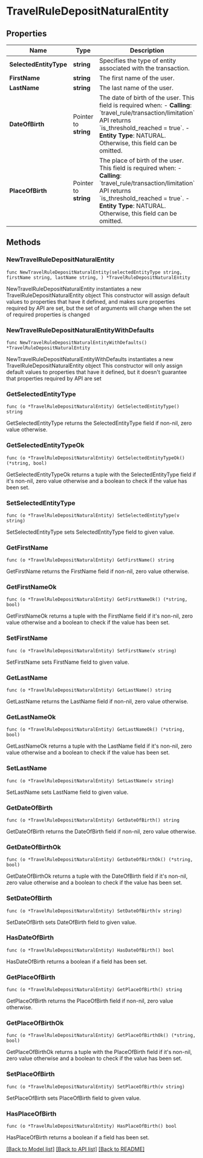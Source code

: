 # TravelRuleDepositNaturalEntity

## Properties

Name | Type | Description | Notes
------------ | ------------- | ------------- | -------------
**SelectedEntityType** | **string** | Specifies the type of entity associated with the transaction. | 
**FirstName** | **string** | The first name of the user. | 
**LastName** | **string** | The last name of the user. | 
**DateOfBirth** | Pointer to **string** | The date of birth of the user. This field is required when: - **Calling**: &#x60;travel_rule/transaction/limitation&#x60; API returns &#x60;is_threshold_reached &#x3D; true&#x60;. - **Entity Type**: NATURAL. Otherwise, this field can be omitted.  | [optional] 
**PlaceOfBirth** | Pointer to **string** | The place of birth of the user. This field is required when: - **Calling**: &#x60;travel_rule/transaction/limitation&#x60; API returns &#x60;is_threshold_reached &#x3D; true&#x60;. - **Entity Type**: NATURAL. Otherwise, this field can be omitted.  | [optional] 

## Methods

### NewTravelRuleDepositNaturalEntity

`func NewTravelRuleDepositNaturalEntity(selectedEntityType string, firstName string, lastName string, ) *TravelRuleDepositNaturalEntity`

NewTravelRuleDepositNaturalEntity instantiates a new TravelRuleDepositNaturalEntity object
This constructor will assign default values to properties that have it defined,
and makes sure properties required by API are set, but the set of arguments
will change when the set of required properties is changed

### NewTravelRuleDepositNaturalEntityWithDefaults

`func NewTravelRuleDepositNaturalEntityWithDefaults() *TravelRuleDepositNaturalEntity`

NewTravelRuleDepositNaturalEntityWithDefaults instantiates a new TravelRuleDepositNaturalEntity object
This constructor will only assign default values to properties that have it defined,
but it doesn't guarantee that properties required by API are set

### GetSelectedEntityType

`func (o *TravelRuleDepositNaturalEntity) GetSelectedEntityType() string`

GetSelectedEntityType returns the SelectedEntityType field if non-nil, zero value otherwise.

### GetSelectedEntityTypeOk

`func (o *TravelRuleDepositNaturalEntity) GetSelectedEntityTypeOk() (*string, bool)`

GetSelectedEntityTypeOk returns a tuple with the SelectedEntityType field if it's non-nil, zero value otherwise
and a boolean to check if the value has been set.

### SetSelectedEntityType

`func (o *TravelRuleDepositNaturalEntity) SetSelectedEntityType(v string)`

SetSelectedEntityType sets SelectedEntityType field to given value.


### GetFirstName

`func (o *TravelRuleDepositNaturalEntity) GetFirstName() string`

GetFirstName returns the FirstName field if non-nil, zero value otherwise.

### GetFirstNameOk

`func (o *TravelRuleDepositNaturalEntity) GetFirstNameOk() (*string, bool)`

GetFirstNameOk returns a tuple with the FirstName field if it's non-nil, zero value otherwise
and a boolean to check if the value has been set.

### SetFirstName

`func (o *TravelRuleDepositNaturalEntity) SetFirstName(v string)`

SetFirstName sets FirstName field to given value.


### GetLastName

`func (o *TravelRuleDepositNaturalEntity) GetLastName() string`

GetLastName returns the LastName field if non-nil, zero value otherwise.

### GetLastNameOk

`func (o *TravelRuleDepositNaturalEntity) GetLastNameOk() (*string, bool)`

GetLastNameOk returns a tuple with the LastName field if it's non-nil, zero value otherwise
and a boolean to check if the value has been set.

### SetLastName

`func (o *TravelRuleDepositNaturalEntity) SetLastName(v string)`

SetLastName sets LastName field to given value.


### GetDateOfBirth

`func (o *TravelRuleDepositNaturalEntity) GetDateOfBirth() string`

GetDateOfBirth returns the DateOfBirth field if non-nil, zero value otherwise.

### GetDateOfBirthOk

`func (o *TravelRuleDepositNaturalEntity) GetDateOfBirthOk() (*string, bool)`

GetDateOfBirthOk returns a tuple with the DateOfBirth field if it's non-nil, zero value otherwise
and a boolean to check if the value has been set.

### SetDateOfBirth

`func (o *TravelRuleDepositNaturalEntity) SetDateOfBirth(v string)`

SetDateOfBirth sets DateOfBirth field to given value.

### HasDateOfBirth

`func (o *TravelRuleDepositNaturalEntity) HasDateOfBirth() bool`

HasDateOfBirth returns a boolean if a field has been set.

### GetPlaceOfBirth

`func (o *TravelRuleDepositNaturalEntity) GetPlaceOfBirth() string`

GetPlaceOfBirth returns the PlaceOfBirth field if non-nil, zero value otherwise.

### GetPlaceOfBirthOk

`func (o *TravelRuleDepositNaturalEntity) GetPlaceOfBirthOk() (*string, bool)`

GetPlaceOfBirthOk returns a tuple with the PlaceOfBirth field if it's non-nil, zero value otherwise
and a boolean to check if the value has been set.

### SetPlaceOfBirth

`func (o *TravelRuleDepositNaturalEntity) SetPlaceOfBirth(v string)`

SetPlaceOfBirth sets PlaceOfBirth field to given value.

### HasPlaceOfBirth

`func (o *TravelRuleDepositNaturalEntity) HasPlaceOfBirth() bool`

HasPlaceOfBirth returns a boolean if a field has been set.


[[Back to Model list]](../README.md#documentation-for-models) [[Back to API list]](../README.md#documentation-for-api-endpoints) [[Back to README]](../README.md)


